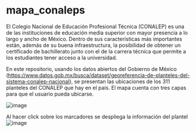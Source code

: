 # mapa_conaleps

El Colegio Nacional de Educación Profesional Técnica (CONALEP) es una de las instituciones de educación media superior con mayor presencia a lo largo y ancho de México. Dentro de sus características más importantes están, además de su buena infraestructura, la posibilidad de obtener un certificado de bachillerato junto con el de la carrera técnica que permite a los estudiantes tener acceso a la universidad.

En este repositorio, usando los datos abiertos del Gobierno de México (https://www.datos.gob.mx/busca/dataset/georeferencia-de-planteles-del-sistema-conalep-nacional), se presentan las ubicaciones de los 311 planteles del CONALEP que hay en el país. El mapa cuenta con tres capas para que el usuario pueda ubicarse.

![image](https://user-images.githubusercontent.com/65984679/133854604-517ea868-77eb-4dcd-9a4b-fcce7d4649d6.png)

Al hacer click sobre los marcadores se despliega la información del plantel
![image](https://user-images.githubusercontent.com/65984679/133855821-90dd2d0a-82a0-4c6b-9eb7-bb7b1cdf410e.png)

